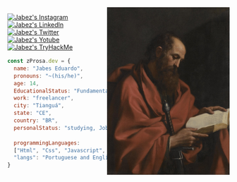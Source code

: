 <img align="right" height="380em" src="./assets/Apostolo_Paulo.jpg"/>

[![Jabez's Instagram][instagram]](https://www.instagram.com/prosa.z/)
[![Jabez's LinkedIn][linkedin]](https://www.linkedin.com/in/prosa-shell/)
[![Jabez's Twitter][twitter]](https://twitter.com/WwProsa)
[![Jabez's Yotube][youtube]](https://www.youtube.com/channel/UC3H0MX-GhakAIebnc6CiNPQ/featured)
[![Jabez's TryHackMe][tryhackme]](https://www.youtube.com/channel/UC3H0MX-GhakAIebnc6CiNPQ/featured)

[instagram]: https://img.shields.io/badge/Instagram-845AE6?style=flat&labelColor=845AE6&logo=instagram&logoColor=white&link=https://www.instagram.com/prosa.z/
[linkedin]: https://img.shields.io/badge/LinkedIn-845AE6?style=flat&labelColor=845AE6&logo=LinkedIn&logoColor=white&link=https://www.linkedin.com/in/prosa-shell/
[twitter]: https://img.shields.io/badge/Twitter-845AE6?style=flat&labelColor=845AE6&logo=twitter&logoColor=white&link=https://twitter.com/WwProsa
[youtube]: https://img.shields.io/badge/Youtube-845AE6?style=flat&labelColor=845AE6&logo=youtube&logoColor=white&link=/https://www.youtube.com/channel/UC3H0MX-GhakAIebnc6CiNPQ
[tryhackme]: https://img.shields.io/badge/TryHackMe-845AE6?style=flat&labelColor=845AE6&logo=TryHackMe&logoColor=white&link=https://tryhackme.com/p/Prsa

```javascript
const zProsa.dev = {
  name: "Jabes Eduardo",
  pronouns: "~(his/he)",
  age: 14,
  EducationalStatus: "Fundamental 8",
  work: "freelancer",
  city: "Tianguá",
  state: "CE",
  country: "BR",
  personalStatus: "studying, Job, developing",

  programmingLanguages:
  ["Html", "Css", "Javascript", "Java", "Git", "sql"],
  "langs": "Portuguese and English",
}
```
